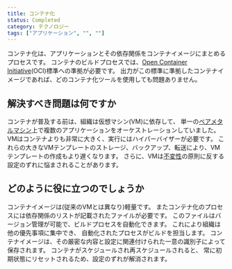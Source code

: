 ```yaml
---
title: コンテナ化
status: Completed
category: テクノロジー
tags: ["アプリケーション", "", ""]
---
```


コンテナ化は、アプリケーションとその依存関係をコンテナイメージにまとめるプロセスです。
コンテナのビルドプロセスでは、[Open Container Initiative](https://opencontainers.org)(OCI)標準への準拠が必要です。
出力がこの標準に準拠したコンテナイメージであれば、どのコンテナ化ツールを使用しても問題ありません。

## 解決すべき問題は何ですか

コンテナが普及する前は、組織は仮想マシン(VM)に依存して、
単一の[ベアメタルマシン](/ja/bare-metal-machine/)上で複数のアプリケーションをオーケストレーションしていました。
VMはコンテナよりも非常に大きく、実行にはハイパーバイザーが必要です。
これらの大きなVMテンプレートのストレージ、バックアップ、転送により、VMテンプレートの作成もより遅くなります。
さらに、VMは[不変性](/ja/immutable-infrastructure/)の原則に反する設定のずれに悩まされることがあります。

## どのように役に立つのでしょうか

コンテナイメージは(従来のVMとは異なり)軽量です。
またコンテナ化のプロセスには依存関係のリストが記載されたファイルが必要です。
このファイルはバージョン管理が可能で、ビルドプロセスを自動化できます。
これにより組織は他の優先事項に集中でき、
自動化されたプロセスがビルドを担当します。
コンテナイメージは、その厳密な内容と設定に関連付けられた一意の識別子によって保存されます。
コンテナがスケジュールされ再スケジュールされると、
常に初期状態にリセットされるため、設定のずれが解消されます。
